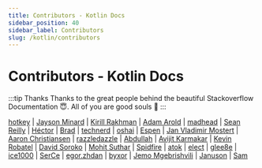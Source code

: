 ```yaml
---
title: Contributors - Kotlin Docs
sidebar_position: 40
sidebar_label: Contributors
slug: /kotlin/contributors
---
```


# Contributors - Kotlin Docs

:::tip Thanks
Thanks to the great people behind the beautiful Stackoverflow Documentation :innocent:. All of you are good souls :100:
:::

[hotkey](https://stackoverflow.com/users/2196460/hotkey) |
[Jayson Minard](https://stackoverflow.com/users/3679676/jayson-minard) |
[Kirill Rakhman](https://stackoverflow.com/users/615306/kirill-rakhman) |
[Adam Arold](https://stackoverflow.com/users/485337/adam-arold) |
[madhead](https://stackoverflow.com/users/750510/madhead) |
[Sean Reilly](https://stackoverflow.com/users/8313/sean-reilly) |
[H&#233;ctor](https://stackoverflow.com/users/3026283/h%c3%a9ctor) |
[Brad](https://stackoverflow.com/users/713106/brad) |
[technerd](https://stackoverflow.com/users/3045336/technerd) |
[oshai](https://stackoverflow.com/users/411965/oshai) |
[Espen](https://stackoverflow.com/users/148608/espen) |
[Jan Vladimir Mostert](https://stackoverflow.com/users/527533/jan-vladimir-mostert) |
[Aaron Christiansen](https://stackoverflow.com/users/2626000/aaron-christiansen) |
[razzledazzle](https://stackoverflow.com/users/4803633/razzledazzle) |
[Abdullah](https://stackoverflow.com/users/4094366/abdullah) |
[Avijit Karmakar](https://stackoverflow.com/users/5294091/avijit-karmakar) |
[Kevin Robatel](https://stackoverflow.com/users/244702/kevin-robatel) |
[David Soroko](https://stackoverflow.com/users/239101/david-soroko) |
[Mohit Suthar](https://stackoverflow.com/users/4951663/mohit-suthar) |
[Spidfire](https://stackoverflow.com/users/333291/spidfire) |
[atok](https://stackoverflow.com/users/1356130/atok) |
[elect](https://stackoverflow.com/users/1047713/elect) |
[glee8e](https://stackoverflow.com/users/5818889/glee8e) |
[ice1000](https://stackoverflow.com/users/7083401/ice1000) |
[SerCe](https://stackoverflow.com/users/1542319/serce) |
[egor.zhdan](https://stackoverflow.com/users/1796907/egor-zhdan) |
[byxor](https://stackoverflow.com/users/5601284/byxor) |
[Jemo Mgebrishvili](https://stackoverflow.com/users/6882303/jemo-mgebrishvili) |
[Januson](https://stackoverflow.com/users/2392960/januson) |
[Sam](https://stackoverflow.com/users/4618331/sam)
